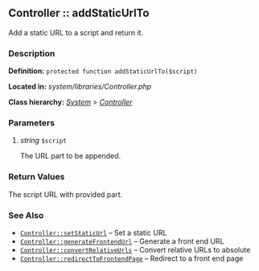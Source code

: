 
Controller :: addStaticUrlTo
-------------------------------------------

Add a static URL to a script and return it.


### Description ###

**Definition:** `protected function addStaticUrlTo($script)`

**Located in:** *system/libraries/Controller.php*

**Class hierarchy:** *[System](../System.md) > [Controller](../Controller.md)*


### Parameters ###

1. *string* `$script`

	The URL part to be appended.


### Return Values ###

The script URL with provided part.


### See Also ###

- [`Controller::setStaticUrl`](setStaticUrl.md) – Set a static URL
- [`Controller::generateFrontendUrl`](generateFrontendUrl.md) – Generate a front end URL
- [`Controller::convertRelativeUrls`](convertRelativeUrls.md) – Convert relative URLs to absolute
- [`Controller::redirectToFrontendPage`](redirectToFrontendPage.md) – Redirect to a front end page



